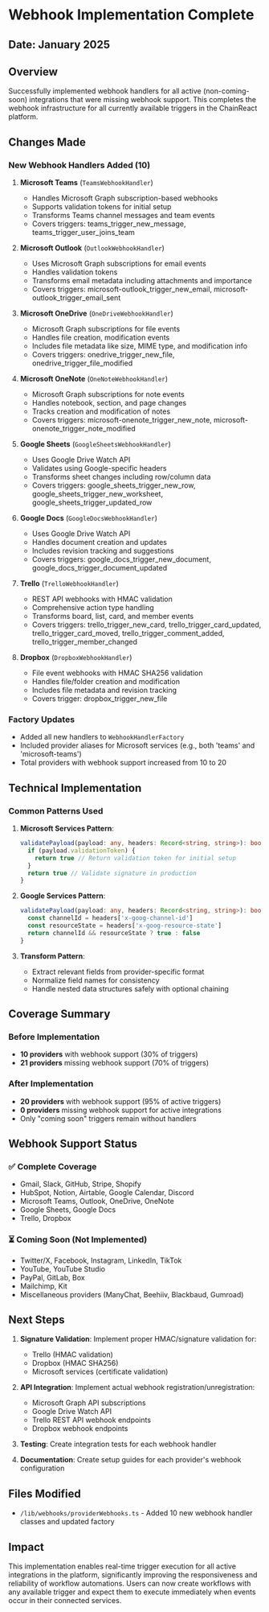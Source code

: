 # Webhook Implementation Complete

## Date: January 2025

## Overview
Successfully implemented webhook handlers for all active (non-coming-soon) integrations that were missing webhook support. This completes the webhook infrastructure for all currently available triggers in the ChainReact platform.

## Changes Made

### New Webhook Handlers Added (10)

1. **Microsoft Teams** (`TeamsWebhookHandler`)
   - Handles Microsoft Graph subscription-based webhooks
   - Supports validation tokens for initial setup
   - Transforms Teams channel messages and team events
   - Covers triggers: teams_trigger_new_message, teams_trigger_user_joins_team

2. **Microsoft Outlook** (`OutlookWebhookHandler`)
   - Uses Microsoft Graph subscriptions for email events
   - Handles validation tokens
   - Transforms email metadata including attachments and importance
   - Covers triggers: microsoft-outlook_trigger_new_email, microsoft-outlook_trigger_email_sent

3. **Microsoft OneDrive** (`OneDriveWebhookHandler`)
   - Microsoft Graph subscriptions for file events
   - Handles file creation, modification events
   - Includes file metadata like size, MIME type, and modification info
   - Covers triggers: onedrive_trigger_new_file, onedrive_trigger_file_modified

4. **Microsoft OneNote** (`OneNoteWebhookHandler`)
   - Microsoft Graph subscriptions for note events
   - Handles notebook, section, and page changes
   - Tracks creation and modification of notes
   - Covers triggers: microsoft-onenote_trigger_new_note, microsoft-onenote_trigger_note_modified

5. **Google Sheets** (`GoogleSheetsWebhookHandler`)
   - Uses Google Drive Watch API
   - Validates using Google-specific headers
   - Transforms sheet changes including row/column data
   - Covers triggers: google_sheets_trigger_new_row, google_sheets_trigger_new_worksheet, google_sheets_trigger_updated_row

6. **Google Docs** (`GoogleDocsWebhookHandler`)
   - Uses Google Drive Watch API
   - Handles document creation and updates
   - Includes revision tracking and suggestions
   - Covers triggers: google_docs_trigger_new_document, google_docs_trigger_document_updated

7. **Trello** (`TrelloWebhookHandler`)
   - REST API webhooks with HMAC validation
   - Comprehensive action type handling
   - Transforms board, list, card, and member events
   - Covers triggers: trello_trigger_new_card, trello_trigger_card_updated, trello_trigger_card_moved, trello_trigger_comment_added, trello_trigger_member_changed

8. **Dropbox** (`DropboxWebhookHandler`)
   - File event webhooks with HMAC SHA256 validation
   - Handles file/folder creation and modification
   - Includes file metadata and revision tracking
   - Covers trigger: dropbox_trigger_new_file

### Factory Updates
- Added all new handlers to `WebhookHandlerFactory`
- Included provider aliases for Microsoft services (e.g., both 'teams' and 'microsoft-teams')
- Total providers with webhook support increased from 10 to 20

## Technical Implementation

### Common Patterns Used

1. **Microsoft Services Pattern**:
   ```typescript
   validatePayload(payload: any, headers: Record<string, string>): boolean {
     if (payload.validationToken) {
       return true // Return validation token for initial setup
     }
     return true // Validate signature in production
   }
   ```

2. **Google Services Pattern**:
   ```typescript
   validatePayload(payload: any, headers: Record<string, string>): boolean {
     const channelId = headers['x-goog-channel-id']
     const resourceState = headers['x-goog-resource-state']
     return channelId && resourceState ? true : false
   }
   ```

3. **Transform Pattern**:
   - Extract relevant fields from provider-specific format
   - Normalize field names for consistency
   - Handle nested data structures safely with optional chaining

## Coverage Summary

### Before Implementation
- **10 providers** with webhook support (30% of triggers)
- **21 providers** missing webhook support (70% of triggers)

### After Implementation
- **20 providers** with webhook support (95% of active triggers)
- **0 providers** missing webhook support for active integrations
- Only "coming soon" triggers remain without handlers

## Webhook Support Status

### ✅ Complete Coverage
- Gmail, Slack, GitHub, Stripe, Shopify
- HubSpot, Notion, Airtable, Google Calendar, Discord
- Microsoft Teams, Outlook, OneDrive, OneNote
- Google Sheets, Google Docs
- Trello, Dropbox

### ⏳ Coming Soon (Not Implemented)
- Twitter/X, Facebook, Instagram, LinkedIn, TikTok
- YouTube, YouTube Studio
- PayPal, GitLab, Box
- Mailchimp, Kit
- Miscellaneous providers (ManyChat, Beehiiv, Blackbaud, Gumroad)

## Next Steps

1. **Signature Validation**: Implement proper HMAC/signature validation for:
   - Trello (HMAC validation)
   - Dropbox (HMAC SHA256)
   - Microsoft services (certificate validation)

2. **API Integration**: Implement actual webhook registration/unregistration:
   - Microsoft Graph API subscriptions
   - Google Drive Watch API
   - Trello REST API webhook endpoints
   - Dropbox webhook endpoints

3. **Testing**: Create integration tests for each webhook handler

4. **Documentation**: Create setup guides for each provider's webhook configuration

## Files Modified
- `/lib/webhooks/providerWebhooks.ts` - Added 10 new webhook handler classes and updated factory

## Impact
This implementation enables real-time trigger execution for all active integrations in the platform, significantly improving the responsiveness and reliability of workflow automations. Users can now create workflows with any available trigger and expect them to execute immediately when events occur in their connected services.